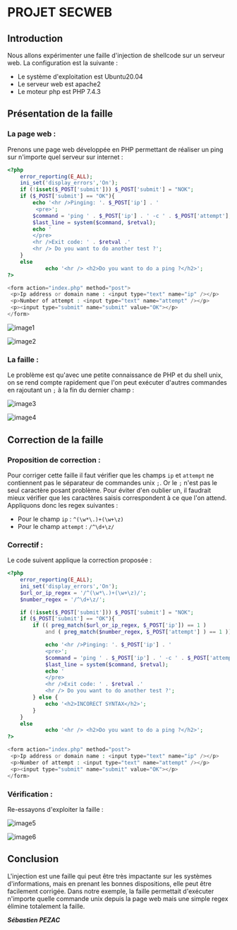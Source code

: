 # PROJET SECWEB


## Introduction

Nous allons expérimenter une faille d'injection de shellcode sur un serveur web.
La configuration est la suivante :
* Le système d'exploitation est Ubuntu20.04
* Le serveur web est apache2
* Le moteur php est PHP 7.4.3

## Présentation de la faille

### La page web :

Prenons une page web développée en PHP permettant de réaliser un ping sur n'importe quel serveur sur internet :

```php
<?php
    error_reporting(E_ALL);
    ini_set('display_errors','On');
    if (!isset($_POST['submit'])) $_POST['submit'] = "NOK";
    if ($_POST['submit'] == "OK"){
        echo '<hr />Pinging: '. $_POST['ip'] . '
         <pre>';
        $command = 'ping ' . $_POST['ip'] . ' -c ' . $_POST['attempt'];
        $last_line = system($command, $retval);
        echo '
        </pre>
        <hr />Exit code: ' . $retval .'
        <hr /> Do you want to do another test ?';
    }
    else
            echo '<hr /> <h2>Do you want to do a ping ?</h2>';
?>

<form action="index.php" method="post">
 <p>Ip address or domain name : <input type="text" name="ip" /></p>
 <p>Number of attempt : <input type="text" name="attempt" /></p>
 <p><input type="submit" name="submit" value="OK"></p>
</form>
```

![image1](images/image1.png)

![image2](images/image2.png)

### La faille :

Le problème est qu'avec une petite connaissance de PHP et du shell unix, on se rend compte rapidement que l'on peut exécuter d'autres commandes en rajoutant un `;` à la fin du dernier champ :

![image3](images/image3.png)

![image4](images/image4.png)

## Correction de la faille

### Proposition de correction :

Pour corriger cette faille il faut vérifier que les champs `ip` et `attempt` ne contiennent pas le séparateur de commandes unix `;`.
Or le `;` n'est pas le seul caractère posant problème. Pour éviter d'en oublier un, il faudrait mieux vérifier que les caractères saisis correspondent à ce que l'on attend.
Appliquons donc les regex suivantes :
* Pour le champ `ip` : `^(\w*\.)+(\w+\z)`
* Pour le champ `attempt` : `/^\d+\z/`

### Correctif :

Le code suivent applique la correction proposée :

```php
<?php
    error_reporting(E_ALL);
    ini_set('display_errors','On');
    $url_or_ip_regex = '/^(\w*\.)+(\w+\z)/';
    $number_regex = '/^\d+\z/';

    if (!isset($_POST['submit'])) $_POST['submit'] = "NOK";
    if ($_POST['submit'] == "OK"){
        if (( preg_match($url_or_ip_regex, $_POST['ip']) == 1 )       
            and ( preg_match($number_regex, $_POST['attempt'] ) == 1 )) {

            echo '<hr />Pinging: '. $_POST['ip'] . '
            <pre>';
            $command = 'ping ' . $_POST['ip'] . ' -c ' . $_POST['attempt'];
            $last_line = system($command, $retval);
            echo '
            </pre>
            <hr />Exit code: ' . $retval .'
            <hr /> Do you want to do another test ?';
        } else {
            echo '<h2>INCORECT SYNTAX</h2>';
        }
    }
    else
            echo '<hr /> <h2>Do you want to do a ping ?</h2>';
?>

<form action="index.php" method="post">
 <p>Ip address or domain name : <input type="text" name="ip" /></p>
 <p>Number of attempt : <input type="text" name="attempt" /></p>
 <p><input type="submit" name="submit" value="OK"></p>
</form>

```

### Vérification :

Re-essayons d'exploiter la faille :

![image5](images/image3.png)

![image6](images/image5.png)

## Conclusion

L'injection est une faille qui peut être très impactante sur les systèmes d'informations, mais en prenant les bonnes dispositions, elle peut être facilement corrigée.
Dans notre exemple, la faille permettait d'exécuter n'importe quelle commande unix depuis la page web mais une simple regex élimine totalement la faille.

***Sébastien PEZAC***
